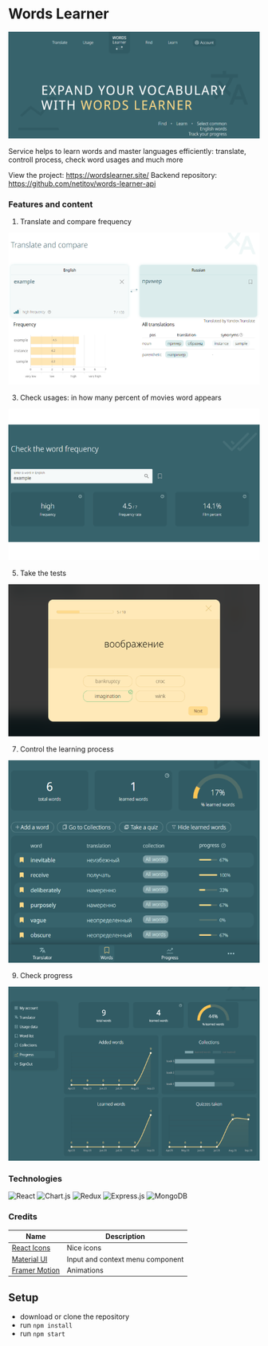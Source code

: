 # Words Learner

![Project image](https://github.com/netitov/words-learner/blob/main/src/images/main-page.png)

Service helps to learn words and master languages efficiently: translate, controll process, check word usages and much more

View the project: <https://wordslearner.site/>
Backend repository: <https://github.com/netitov/words-learner-api>

### Features and content

1. Translate and compare frequency
   
![translate](https://github.com/netitov/words-learner/blob/main/src/images/translate.png)

3. Check usages: in how many percent of movies word appears

![usage](https://github.com/netitov/words-learner/blob/main/src/images/frequency.png)

5. Take the tests

![quiz](https://github.com/netitov/words-learner/blob/main/src/images/quiz.png)

7. Control the learning process

![wordlist](https://github.com/netitov/words-learner/blob/main/src/images/wordlist.png)

9. Check progress

![progress](https://github.com/netitov/words-learner/blob/main/src/images/progress.png)

### Technologies

![React](https://img.shields.io/badge/react-%2320232a.svg?style=for-the-badge&logo=react&logoColor=%2361DAFB)
![Chart.js](https://img.shields.io/badge/chart.js-F5788D.svg?style=for-the-badge&logo=chart.js&logoColor=white)
![Redux](https://img.shields.io/badge/Redux-593D88?style=for-the-badge&logo=redux&logoColor=white)
![Express.js](https://img.shields.io/badge/express.js-%23404d59.svg?style=for-the-badge&logo=express&logoColor=%2361DAFB)
![MongoDB](https://img.shields.io/badge/MongoDB-%234ea94b.svg?style=for-the-badge&logo=mongodb&logoColor=white)

### Credits

| Name | Description|
| --- | --- |
| [React Icons](https://react-icons.github.io/react-icons) | Nice icons |
| [Material UI](https://mui.com/material-ui/getting-started/) | Input and context menu component |
| [Framer Motion](https://www.framer.com/motion/) | Animations |


## Setup

- download or clone the repository
- run ```npm install```
- run ```npm start```
